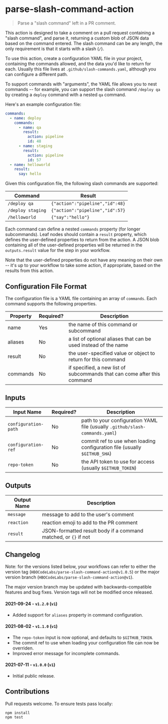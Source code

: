 # parse-slash-command-action

> Parse a "slash command" left in a PR comment.

This action is designed to take a comment on a pull request containing a "slash command", and parse it, returning a custom blob of JSON data based on the command entered. The slash command can be any length, the only requirement is that it starts with a slash (`/`).

To use this action, create a configuration YAML file in your project, containing the commands allowed, and the data you'd like to return for each. Usually this file lives at `.github/slash-commands.yaml`, although you can configure a different path.

To support commands with "arguments", the YAML file allows you to nest commands -- for example, you can support the slash command `/deploy qa` by creating a `deploy` command with a nested `qa` command.

Here's an example configuration file:

```yaml
commands:
  - name: deploy
    commands:
      - name: qa
        result:
          action: pipeline
          id: 48
      - name: staging
        result:
          action: pipeline
          id: 57
  - name: helloworld
    result:
      say: hello
```

Given this configuration file, the following slash commands are supported:

Command | Result
------- | ------
`/deploy qa` | `{"action":"pipeline","id":48}`
`/deploy staging` | `{"action":"pipeline","id":57}`
`/helloworld` | `{"say":"hello"}`

Each command can define a nested `commands` property (for longer subcommands). Leaf nodes should contain a `result` property, which defines the user-defined properties to return from the action. A JSON blob containing all of the user-defined properties will be returned in the `outputs.result` value for the step in your workflow.

Note that the user-defined properties do not have any meaning on their own -- it's up to your workflow to take some action, if appropriate, based on the results from this action.

## Configuration File Format

The configuration file is a YAML file containing an array of `commands`. Each command supports
the following properties.

Property | Required? | Description
-------- | --------- | -----------
name     | Yes       | the name of this command or subcommand
aliases  | No        | a list of optional aliases that can be used instead of the name
result   | No        | the user-specified value or object to return for this command
commands | No        | if specified, a new list of subcommands that can come after this command

## Inputs

Input Name    | Required? | Description
----------    | --------- | -----------
`configuration-path` | No | path to your configuration YAML file (usually `.github/slash-commands.yaml`)
`configuration-ref`  | No | commit ref to use when loading configuration file (usually `$GITHUB_SHA`)
`repo-token`  | No        | the API token to use for access (usually `$GITHUB_TOKEN`)

## Outputs

Output Name  | Description
-----------  | -----------
`message`    | message to add to the user's comment
`reaction`   | reaction emoji to add to the PR comment
`result`     | JSON-formatted result body if a command matched, or `{}` if not

## Changelog

Note: for the versions listed below, your workflows can refer to either the version tag (`HBOCodeLabs/parse-slash-command-action@v1.0.5`) or the major version branch (`HBOCodeLabs/parse-slash-command-action@v1`).

The major version branch may be updated with backwards-compatible features and bug fixes. Version tags will not be modified once released.

#### 2021-09-24 - `v1.2.0` (`v1`)

 - Added support for `aliases` property in command configuration.

#### 2021-08-02 - `v1.1.0` (`v1`)

 - The `repo-token` input is now optional, and defaults to `$GITHUB_TOKEN`.
 - The commit ref to use when loading your configuration file can now be overriden.
 - Improved error message for incomplete commands.

#### 2021-07-11 - `v1.0.0` (`v1`)

 - Initial public release.

## Contributions

Pull requests welcome. To ensure tests pass locally:

```console
npm install
npm test
```
